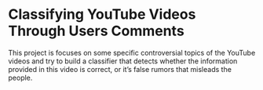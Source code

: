 # Classifying YouTube Videos Through Users Comments
This project is focuses on some specific controversial topics of the YouTube videos and try to build a classifier that detects whether the information provided in this video is correct, or it’s false rumors that misleads the people.
